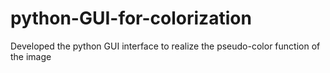 # python-GUI-for-colorization
Developed the python GUI interface to realize the pseudo-color function of the image
